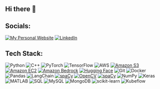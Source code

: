 ## Hi there 👋


## Socials:
<!--
[![My Personal Website](https://img.shields.io/badge/My_Personal_Website-%23000000.svg?style=flat&logo=GitHub&logoColor=orange&color=orange&labelColor=orange)](https://mfazelnia.github.io) 
[![My Personal Website](https://img.shields.io/badge/My_Personal_Website-%23000000.svg?style=flat&logo=HomeAdvisor&logoColor=white&color=orange&labelColor=orange)](https://mfazelnia.github.io) 
[![My Personal Website](https://img.shields.io/badge/My_Personal_Website-%23000000.svg?style=flat&logo=font-awesome&logoColor=white&color=orange&labelColor=orange)](https://mfazelnia.github.io) -->
[![My Personal Website](https://img.shields.io/badge/My_Personal_Website-%23000000.svg?style=flat&logo=home&logoColor=white&color=orange&labelColor=orange)](https://mfazelnia.github.io)
[![LinkedIn](https://img.shields.io/badge/LinkedIn-%230077B5.svg?style=flat&logo=linkedin&logoColor=white)](https://linkedin.com/in/mfazelnia)


## Tech Stack:
![Python](https://img.shields.io/badge/Python-3670A0?style=flat&logo=python&logoColor=ffdd54)
![C++](https://img.shields.io/badge/C%2B%2B-%2300599C.svg?style=flat&logo=c%2B%2B&logoColor=white)
![PyTorch](https://img.shields.io/badge/PyTorch-%23EE4C2C.svg?style=flat&logo=PyTorch&logoColor=white)
![TensorFlow](https://img.shields.io/badge/TensorFlow-%23FF6F00.svg?style=flat&logo=TensorFlow&logoColor=white)
![AWS](https://img.shields.io/badge/AWS-%23FF9900.svg?style=flat&logo=amazon-aws&logoColor=white)
[![Amazon S3](https://img.shields.io/badge/Amazon_S3-%23569A31.svg?style=flat&logo=Amazon%20S3&logoColor=white)](https://yourwebsite.com)
[![Amazon EC2](https://img.shields.io/badge/Amazon_EC2-%23FF9900.svg?style=flat&logo=Amazon%20EC2&logoColor=white)](https://yourwebsite.com)
[![Amazon Bedrock](https://img.shields.io/badge/Amazon_Bedrock-%2300A3E0.svg?style=flat&logo=Amazon%20Bedrock&logoColor=white)](https://yourwebsite.com)
[![Hugging Face](https://img.shields.io/badge/Hugging_Face-%23FF7E77.svg?style=flat&logo=Hugging-Face&logoColor=white)](https://huggingface.co)
![Git](https://img.shields.io/badge/Git-F05032?style=flat&logo=git&logoColor=white)
![Docker](https://img.shields.io/badge/Docker-2496ED?style=flat&logo=docker&logoColor=white)
![Pandas](https://img.shields.io/badge/pandas-%23150458.svg?style=flat&logo=pandas&logoColor=white)
![LangChain](https://img.shields.io/badge/LangChain-%2300A66C.svg?style=flat&logo=LangChain&logoColor=white)
[![spaCy](https://img.shields.io/badge/spaCy-09A3D5.svg?style=flat&logo=spacy&logoColor=white)](https://spacy.io)
[![OpenCV](https://img.shields.io/badge/OpenCV-5C3EE8.svg?style=flat&logo=opencv&logoColor=white)](https://opencv.org)
[![spaCy](https://img.shields.io/badge/spaCy-09A3D5.svg?style=flat&logo=spacy&logoColor=white)](https://spacy.io)
![NumPy](https://img.shields.io/badge/numpy-%23013243.svg?style=flat&logo=numpy&logoColor=white)
![Keras](https://img.shields.io/badge/Keras-%23D00000.svg?style=flat&logo=Keras&logoColor=white)
![MATLAB](https://img.shields.io/badge/MATLAB-%230078D4.svg?style=flat&logo=mathworks&logoColor=white)
![SQL](https://img.shields.io/badge/SQL-%2300758F.svg?style=flat&logo=postgresql&logoColor=white)
![MySQL](https://img.shields.io/badge/mysql-%2300f.svg?style=flat&logo=mysql&logoColor=white)
![MongoDB](https://img.shields.io/badge/MongoDB-%234ea94b.svg?style=flat&logo=mongodb&logoColor=white)
![scikit-learn](https://img.shields.io/badge/scikit--learn-%23F7931E.svg?style=flat&logo=scikit-learn&logoColor=white)
![Kubeflow](https://img.shields.io/badge/Kubeflow-%230070B5.svg?style=flat&logo=kubeflow&logoColor=white)


<!--
**mfazelnia/mfazelnia** is a ✨ _special_ ✨ repository because its `README.md` (this file) appears on your GitHub profile.

Here are some ideas to get you started:

- 🔭 I’m currently working on ...
- 🌱 I’m currently learning ...
- 👯 I’m looking to collaborate on ...
- 🤔 I’m looking for help with ...
- 💬 Ask me about ...
- 📫 How to reach me: ...
- 😄 Pronouns: ...
- ⚡ Fun fact: ...
-->

